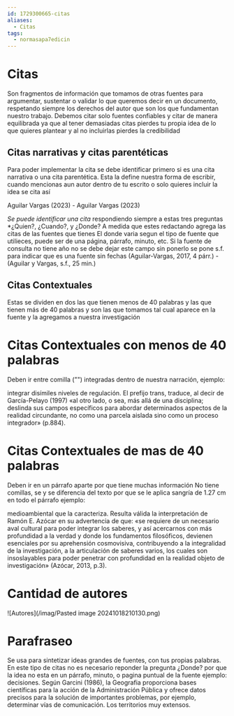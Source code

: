 ```yaml
---
id: 1729300665-citas
aliases:
  - Citas
tags:
  - normasapa7edicin
---
```


# Citas

Son fragmentos de información que tomamos de otras fuentes para argumentar, sustentar o validar  lo que queremos decir en un documento, respetando siempre los derechos del autor que son los que fundamentan nuestro trabajo.
Debemos citar solo fuentes confiables y citar de manera equilibrada ya que al tener demasiadas citas pierdes tu propia idea de lo que quieres plantear y al  no incluirlas pierdes la credibilidad

## Citas narrativas y citas parentéticas

Para poder implementar la cita se debe identificar primero si es una cita narrativa o una cita parentética. Esta la define nuestra forma de escribir, cuando mencionas aun autor dentro de tu escrito o solo quieres incluir la idea se cita así

Aguilar Vargas (2023) - Aguilar Vargas (2023)

*Se puede identificar una cita* respondiendo siempre a estas tres preguntas *¿Quien?, ¿Cuando?, y ¿Donde? A medida que estes redactando agrega las citas de las fuentes que tienes
El donde varia segun el tipo de fuente que utilieces, puede ser de una página, párrafo, minuto, etc.
Si la fuente de consulta no tiene año no se debe dejar este campo sin ponerlo se pone s.f. para indicar que es una fuente sin fechas
(Aguilar-Vargas, 2017, 4 párr.) - (Aguilar y Vargas, s.f., 25 min.)

## Citas Contextuales

Estas se dividen en dos las que tienen menos de 40 palabras y las que tienen más de 40 palabras y son las que tomamos tal cual aparece en la fuente y la agregamos a nuestra investigación

# Citas Contextuales con menos de 40 palabras

Deben ir entre comilla ("") integradas dentro de nuestra narración, ejemplo:

integrar disímiles niveles de regulación. El prefijo trans, traduce, al decir de García-Pelayo
(1997) «al otro lado, o sea, más allá de una disciplina; deslinda sus campos específicos para
abordar determinados aspectos de la realidad circundante, no como una parcela aislada sino
como un proceso integrador» (p.884).

# Citas Contextuales de mas de 40 palabras

Deben ir en un párrafo aparte por que tiene muchas información
No tiene comillas, se y se diferencia del texto por que se le aplica sangría de 1.27 cm en todo el párrafo ejemplo:

medioambiental que la caracteriza. Resulta válida la interpretación de Ramón E. Azócar en su
advertencia de que:
«se requiere de un necesario aval cultural para poder integrar los saberes, y así
acercarnos con más profundidad a la verdad y donde los fundamentos filosóficos,
devienen esenciales por su aprehensión cosmovisiva, contribuyendo a la
integralidad de la investigación, a la articulación de saberes varios, los cuales son
insoslayables para poder penetrar con profundidad en la realidad objeto de
investigación» (Azócar, 2013, p.3).

# Cantidad de autores

![Autores](/imag/Pasted image 20241018210130.png)

# Parafraseo

Se usa para sintetizar ideas grandes de fuentes, con tus propias palabras. En este tipo de citas no es necesario reponder la pregunta ¿Donde?  por que la idea no esta en un párrafo, minuto, o pagina puntual de la fuente
ejemplo:
decisiones. Según Garcini (1986), la Geografia proporciona bases científicas para la acción de la
Administración Pública y ofrece datos precisos para la solución de importantes problemas, por
ejemplo, determinar vías de comunicación. Los territorios muy extensos.
